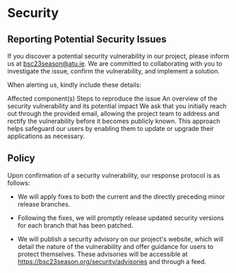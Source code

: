 # Security 

## Reporting Potential Security Issues

If you discover a potential security vulnerability in our project, please inform us at bsc23season@atu.ie. We are committed to collaborating with you to investigate the issue, confirm the vulnerability, and implement a solution.

When alerting us, kindly include these details:

Affected component(s)
Steps to reproduce the issue
An overview of the security vulnerability and its potential impact
We ask that you initially reach out through the provided email, allowing the project team to address and rectify the vulnerability before it becomes publicly known. This approach helps safeguard our users by enabling them to update or upgrade their applications as necessary.


## Policy

Upon confirmation of a security vulnerability, our response protocol is as follows:

- We will apply fixes to both the current and the directly preceding minor release branches.

- Following the fixes, we will promptly release updated security versions for each branch that has been patched.

- We will publish a security advisory on our project's website, which will detail the nature of the vulnerability and offer guidance for users to protect themselves. These advisories will be accessible at https://bsc23season.org/security/advisories and through a feed.
